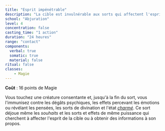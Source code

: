 ```yaml
---
title: "Esprit impénétrable"
description: "La cible est invulnérable aux sorts qui affectent l'esprit."
school: "Abjuration"
level: 4
concentration: false
casting_time: "1 action"
duration: "24 heures"
range: "contact"
components:
  verbal: true
  somatic: true
  material: false
ritual: false
classes:
    - Magie
---
```

**Coût** : 16 points de Magie   

Vous touchez une créature consentante et, jusqu'à la fin du sort, vous l'immunisez contre les dégâts psychiques, les effets percevant les émotions ou révélant les pensées, les sorts de divination et l'état [_charmé_](/gerer-la-sante-du-personnage/#charme). Ce sort déjoue même les _souhaits_ et les sorts et effets de même puissance qui cherchent à affecter l'esprit de la cible ou à obtenir des informations à son propos.

